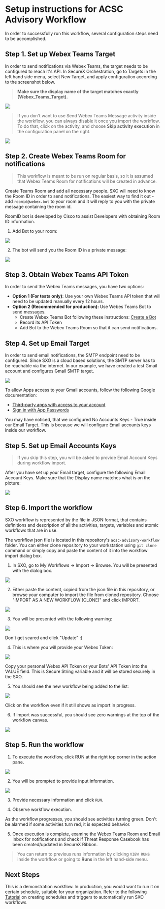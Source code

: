 # Setup instructions for ACSC Advisory Workflow

In order to successfully run this workflow, several configuration steps need to be accomplished.

## Step 1. Set up Webex Teams Target

In order to send notifications via Webex Teams, the target needs to be configured to reach it's API. In SecureX Orchestration, go to Targets in the left hand side menu, select New Target, and apply configuration according to the screenshot below.

> **Make sure the display name of the target matches exactly (Webex_Teams_Target).**

![](/assets/webex_teams_target.png)

> If you don't want to use Send Webex Teams Message activity inside the workflow, you can always disable it once you import the workflow. To do that, click on the activity, and choose **Skip activity execution** in the configuration panel on the right.

![](/assets/skip_activity.png)

## Step 2. Create Webex Teams Room for notifications

> This workflow is meant to be run on regular basis, so it is assumed that Webex Teams Room for notifications will be created in advance.

Create Teams Room and add all necessary people. SXO will need to know the Room ID in order to send notifications. The easiest way to find it out - add `roomid@webex.bot` to your room and it will reply to you with the private message containing the room id.

RoomID bot is developed by Cisco to assist Developers with obtaining Room ID information.

1. Add Bot to your room:

![](/assets/add_roomid_bot.png)

2. The bot will send you the Room ID in a private message:

![](/assets/room_id.png)

## Step 3. Obtain Webex Teams API Token

In order to send the Webex Teams messages, you have two options:
  - **Option 1 (For tests only):** Use your own Webex Teams API token that will need to be updated manually every 12 hours.
  - **Option 2 (Recommended for production):** Use Webes Teams Bot to send messages.
      - Create Webex Teams Bot following these instructions: [Create a Bot](https://developer.webex.com/docs/bots)
      - Record its API Token
      - Add Bot to the Webex Teams Room so that it can send notifications.

## Step 4. Set up Email Target

In order to send email notifications, the SMTP endpoint need to be configured. Since SXO is a cloud based solutions, the SMTP server has to be reachable via the internet. In our example, we have created a test Gmail account and configures Gmail SMTP target.

![](/assets/email_target.png)

To allow Apps access to your Gmail accounts, follow the following Google documentation: 
* [Third-party apps with access to your account](https://support.google.com/accounts/answer/3466521?hl=en#)
* [Sign in with App Passwords](https://support.google.com/accounts/answer/185833?p=app_passwords_sa&hl=en&visit_id=637299908343568038-392387523&rd=1)

You may have noticed, that we configured No Accounts Keys - True inside our Email Target. This is because we will configure Email accounts keys inside our workflow.

## Step 5. Set up Email Accounts Keys

> If you skip this step, you will be asked to provide Email Account Keys during workflow import.

After you have set up your Email target, configure the following Email Account Keys. Make sure that the Display name matches what is on the picture:

![](/assets/email_account_keys.png)

## Step 6. Import the workflow

SXO workflow is represented by the file in JSON format, that contains definitions and description of all the activities, targets, variables and atomic workflows that are in use.

The workflow json file is located in this repository's `acsc-advisory-workflow` folder. You can either clone repository to your workstation using `git clone` command or simply copy and paste the content of it into the workflow import dialog box.

1. In SXO, go to My Workflows -> Import -> Browse. You will be presented with the dialog box.

![](/assets/import_dialog.png)

2. Either paste the content, copied from the json file in this repository, or browse your computer to import the file from cloned repository. Choose "IMPORT AS A NEW WORKFLOW (CLONE)" and click IMPORT.

![](/assets/import_filled.png)

3. You will be presented with the following warning:

![](/assets/import_warning.png)

Don't get scared and click "Update" :)

4. This is where you will provide your Webex Token:

![](/assets/token_request.png)

Copy your personal Webex API Token or your Bots' API Token into the VALUE field. This is Secure String variable and it will be stored securely in the SXO.

5. You should see the new workflow being added to the list:

![](/assets/import_in_progress.png)

Click on the workflow even if it still shows as import in progress.

6. If import was successful, you should see zero warnings at the top of the workflow canvas.

![](/assets/inside_workflow.png)

## Step 5. Run the workflow

1. To execute the workflow, click RUN at the right top corner in the action pane.

![](/assets/action_pane.png)

2. You will be prompted to provide input information.

![](/assets/input_variables.png)

3. Provide necessary information and click `RUN`.

4.  Observe workflow execution.

As the workflow progresses, you should see activities turning green. Don't be alarmed if some activities turn red, it is expected behavior.

5. Once execution is complete, examine the Webex Teams Room and Email Inbox for notifications and check if Threat Response Casebook has been created/updated in SecureX Ribbon.

> You can return to previous runs information by clicking `VIEW RUNS` inside the workflow or going to __Runs__ in the left hand-side menu. 

## Next Steps

This is a demonstration workflow. In production, you would want to run it on certain schedule, suitable for your organization. Refer to the following [Tutorial](https://ciscosecurity-sx-00-integration-workflows.readthedocs-hosted.com/en/latest/orchestration/schedules.html) on creating schedules and triggers to automatically run SXO workflows.
